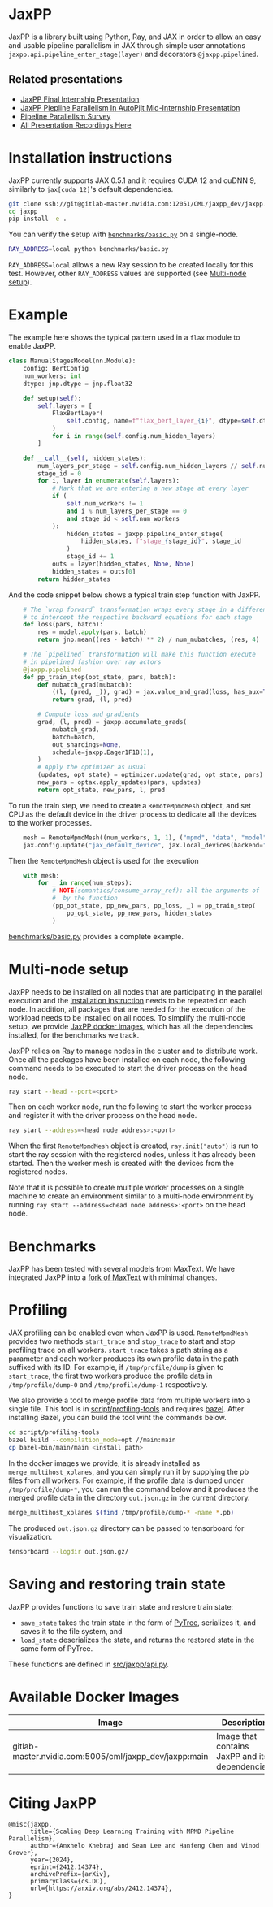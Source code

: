 # JaxPP

JaxPP is a library built using Python, Ray, and JAX in order to allow an easy and usable pipeline parallelism in JAX through simple user annotations `jaxpp.api.pipeline_enter_stage(layer)` and decorators `@jaxpp.pipelined`.

## Related presentations

- [JaxPP Final Internship Presentation](https://docs.google.com/presentation/d/1Yos_ji5SSqOsV9OScWkhDwCbrVJBUzwnNMU2xUvb8kU/edit#slide=id.p1)
- [JaxPP Piepline Parallelism In AutoPjit Mid-Internship Presentation](https://docs.google.com/presentation/d/10WWcLKdQXRqbGM19bjLV4HNvtmw3k1Rp8fK9WgpmiIA/edit#slide=id.p1)
- [Pipeline Parallelism Survey](https://docs.google.com/presentation/d/1qB921uz9JfeY9X4wpN5ikoNqADb_7n1SHi8Cuqm5Pqo/edit#slide=id.g1519599a83e_0_180)
- [All Presentation Recordings Here](https://confluence.nvidia.com/pages/viewpage.action?spaceKey=DL&title=Machine+Learning+Compiler+Technology)

# Installation instructions

JaxPP currently supports JAX 0.5.1 and it requires CUDA 12 and cuDNN 9, similarly to `jax[cuda_12]`'s default dependencies.

```bash
git clone ssh://git@gitlab-master.nvidia.com:12051/CML/jaxpp_dev/jaxpp.git
cd jaxpp
pip install -e .
```

You can verify the setup with [`benchmarks/basic.py`](benchmarks/basic.py) on a single-node.

```bash
RAY_ADDRESS=local python benchmarks/basic.py
```

`RAY_ADDRESS=local` allows a new Ray session to be created locally for this test.
However, other `RAY_ADDRESS` values are supported (see [Multi-node setup](#multi-node-setup)).


# Example

The example here shows the typical pattern used in a `flax` module to enable JaxPP.

```python
class ManualStagesModel(nn.Module):
    config: BertConfig
    num_workers: int
    dtype: jnp.dtype = jnp.float32

    def setup(self):
        self.layers = [
            FlaxBertLayer(
                self.config, name=f"flax_bert_layer_{i}", dtype=self.dtype
            )
            for i in range(self.config.num_hidden_layers)
        ]

    def __call__(self, hidden_states):
        num_layers_per_stage = self.config.num_hidden_layers // self.num_workers
        stage_id = 0
        for i, layer in enumerate(self.layers):
            # Mark that we are entering a new stage at every layer
            if (
                self.num_workers != 1
                and i % num_layers_per_stage == 0
                and stage_id < self.num_workers
            ):
                hidden_states = jaxpp.pipeline_enter_stage(
                    hidden_states, f"stage_{stage_id}", stage_id
                )
                stage_id += 1
            outs = layer(hidden_states, None, None)
            hidden_states = outs[0]
        return hidden_states
```

And the code snippet below shows a typical train step function with JaxPP.
```python
    # The `wrap_forward` transformation wraps every stage in a different jaxpr
    # to intercept the respective backward equations for each stage
    def loss(pars, batch):
        res = model.apply(pars, batch)
        return jnp.mean((res - batch) ** 2) / num_mubatches, (res, 4)

    # The `pipelined` transformation will make this function execute
    # in pipelined fashion over ray actors
    @jaxpp.pipelined
    def pp_train_step(opt_state, pars, batch):
        def mubatch_grad(mubatch):
            ((l, (pred, _)), grad) = jax.value_and_grad(loss, has_aux=True)(pars, mubatch)
            return grad, (l, pred)

        # Compute loss and gradients
        grad, (l, pred) = jaxpp.accumulate_grads(
            mubatch_grad,
            batch=batch,
            out_shardings=None,
            schedule=jaxpp.Eager1F1B(1),
        )
        # Apply the optimizer as usual
        (updates, opt_state) = optimizer.update(grad, opt_state, pars)
        new_pars = optax.apply_updates(pars, updates)
        return opt_state, new_pars, l, pred
```

To run the train step, we need to create a `RemoteMpmdMesh` object, and set CPU as the
default device in the driver process to dedicate all the devices to the worker processes.

```python
    mesh = RemoteMpmdMesh((num_workers, 1, 1), ("mpmd", "data", "model"))
    jax.config.update("jax_default_device", jax.local_devices(backend="cpu")[0])
```

Then the `RemoteMpmdMesh` object is used for the execution

```python
    with mesh:
        for _ in range(num_steps):
            # NOTE(semantics/consume_array_ref): all the arguments of `pp_train_step` that are `ArrayRef`s are consumed
            #  by the function
            (pp_opt_state, pp_new_pars, pp_loss, _) = pp_train_step(
                pp_opt_state, pp_new_pars, hidden_states
            )
```

[benchmarks/basic.py](benchmarks/basic.py) provides a complete example.

# Multi-node setup
JaxPP needs to be installed on all nodes that are participating in the parallel
execution and the [installation instruction](#installation-instructions) needs
to be repeated on each node.
In addition, all packages that are needed for the execution of the workload
needs to be installed on all nodes.
To simplify the multi-node setup, we provide [JaxPP docker images](#available-docker-images),
which has all the dependencies installed, for the benchmarks we track.

JaxPP relies on Ray to manage nodes in the cluster and to distribute work.
Once all the packages have been installed on each node, the following command needs to be
executed to start the driver process on the head node.

```bash
ray start --head --port=<port>
```

Then on each worker node, run the following to start the worker process and
register it with the driver process on the head node.

```bash
ray start --address=<head node address>:<port>
```

When the first `RemoteMpmdMesh` object is created, `ray.init("auto")` is run to start the ray
session with the registered nodes, unless it has already been started.
Then the worker mesh is created with the devices from the registered nodes.

Note that it is possible to create multiple worker processes on a single machine to create
an environment similar to a multi-node environment by running `ray start
--address=<head node address>:<port>` on the head node.

# Benchmarks

JaxPP has been tested with several models from MaxText.
We have integrated JaxPP into a [fork of MaxText](https://gitlab-master.nvidia.com/CML/jaxpp_dev/maxtext/-/blob/jaxpp_main/jaxpp.README.md) with minimal changes.

# Profiling

JAX profiling can be enabled even when JaxPP is used.  `RemoteMpmdMesh` provides two methods `start_trace` and `stop_trace` to start and stop profiling trace on all workers.
`start_trace` takes a path string as a parameter and each worker produces its own profile data in the path suffixed with its ID.
For example, if `/tmp/profile/dump` is given to `start_trace`, the first two workers produce the profile data in `/tmp/profile/dump-0` and `/tmp/profile/dump-1` respectively.

We also provide a tool to merge profile data from multiple workers into a single file.
This tool is in [script/profiling-tools](script/profiling-tools) and requires [bazel](https://bazel.build/install).
After installing Bazel, you can build the tool wiht the commands below.

```bash
cd script/profiling-tools
bazel build --compilation_mode=opt //main:main
cp bazel-bin/main/main <install path>
```

In the docker images we provide, it is already installed as `merge_multihost_xplanes`, and you can simply run it by supplying the pb files from all workers.
For example, if the profile data is dumped under `/tmp/profile/dump-*`, you can run the command below and it produces the merged profile data in the directory `out.json.gz` in the current directory.

```bash
merge_multihost_xplanes $(find /tmp/profile/dump-* -name *.pb)
```

The produced `out.json.gz` directory can be passed to tensorboard for visualization.

```bash
tensorboard --logdir out.json.gz/
```

# Saving and restoring train state

JaxPP provides functions to save train state and restore train state:
- `save_state` takes the train state in the form of [PyTree](https://jax.readthedocs.io/en/latest/pytrees.html), serializes it, and saves it to the file system, and
- `load_state` deserializes the state, and returns the restored state in the same form of PyTree.

These functions are defined in [src/jaxpp/api.py](src/jaxpp/api.py).

# Available Docker Images

| Image                                                | Description |
| ---                                                  | ---         |
| gitlab-master.nvidia.com:5005/cml/jaxpp_dev/jaxpp:main         | Image that contains JaxPP and its dependencies. |

# Citing JaxPP

```
@misc{jaxpp,
      title={Scaling Deep Learning Training with MPMD Pipeline Parallelism}, 
      author={Anxhelo Xhebraj and Sean Lee and Hanfeng Chen and Vinod Grover},
      year={2024},
      eprint={2412.14374},
      archivePrefix={arXiv},
      primaryClass={cs.DC},
      url={https://arxiv.org/abs/2412.14374}, 
}
```